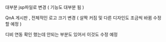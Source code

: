 대부분 jsp파일로 변경 ( 기능도 대부분 됨 )

QnA 게시판 , 전체적인 로고 크기 변경 ( 살짝 커짐 및 다른 디자인도 조금씩 바뀜 수정할 예정 )

디비 연동 확인 했는데 안되는 부분도 있어서 이것도 수정 예정
